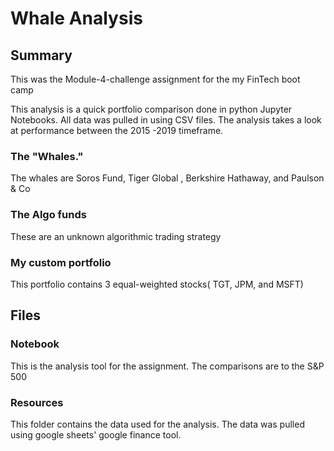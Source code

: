 # Whale Analysis
## Summary
This was the Module-4-challenge assignment for the my FinTech boot camp

This analysis is a quick portfolio comparison done in python Jupyter Notebooks. All data was pulled in using CSV files. The analysis takes a look at performance between the 2015 -2019 timeframe.

### The "Whales."
The whales are Soros Fund, Tiger Global , Berkshire Hathaway, and Paulson & Co

### The Algo funds
These are an unknown algorithmic trading strategy 

### My custom portfolio
This portfolio contains 3 equal-weighted stocks( TGT, JPM, and MSFT)

## Files
### Notebook
This is the analysis tool for the assignment.
The comparisons are to the S&P 500

### Resources
This folder contains the data used for the analysis. The data was pulled using google sheets' google finance tool. 
